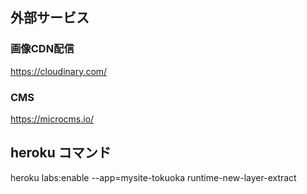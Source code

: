 ## 外部サービス
### 画像CDN配信
https://cloudinary.com/
### CMS
https://microcms.io/

## heroku コマンド
heroku labs:enable --app=mysite-tokuoka runtime-new-layer-extract